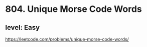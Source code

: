 # 804. Unique Morse Code Words
## level: Easy

https://leetcode.com/problems/unique-morse-code-words/
